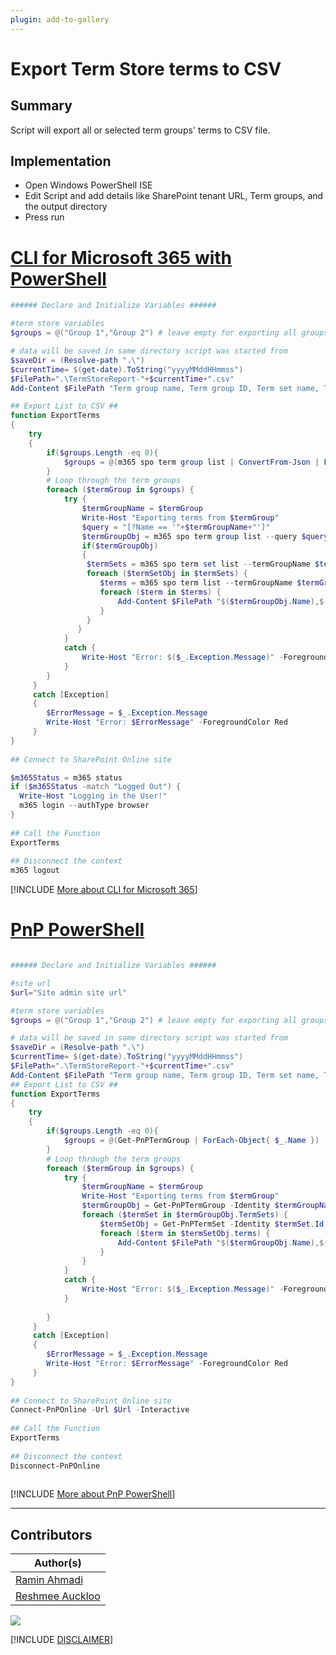 ```yaml
---
plugin: add-to-gallery
---
```


# Export Term Store terms to CSV

## Summary

Script will export all or selected term groups' terms to CSV file.

## Implementation

- Open Windows PowerShell ISE
- Edit Script and add details like SharePoint tenant URL, Term groups, and the output directory
- Press run

# [CLI for Microsoft 365 with PowerShell](#tab/cli-m365-ps)

```powershell
###### Declare and Initialize Variables ######  

#term store variables
$groups = @("Group 1","Group 2") # leave empty for exporting all groups

# data will be saved in same directory script was started from
$saveDir = (Resolve-path ".\")  
$currentTime= $(get-date).ToString("yyyyMMddHHmmss")  
$FilePath=".\TermStoreReport-"+$currentTime+".csv"  
Add-Content $FilePath "Term group name, Term group ID, Term set name, Term set ID, Term name, Term ID"

## Export List to CSV ##  
function ExportTerms
{  
    try  
    {  
        if($groups.Length -eq 0){ 
            $groups = @(m365 spo term group list | ConvertFrom-Json | ForEach-Object{ $_.Name })
        }
        # Loop through the term groups
        foreach ($termGroup in $groups) {
            try {
                $termGroupName = $termGroup
                Write-Host "Exporting terms from $termGroup"
                $query = "[?Name == '"+$termGroupName+"']"
                $termGroupObj = m365 spo term group list --query $query | ConvertFrom-Json 
                if($termGroupObj)
                {
                 $termSets = m365 spo term set list --termGroupName $termGroupName | ConvertFrom-Json 
                 foreach ($termSetObj in $termSets) {
                    $terms = m365 spo term list --termGroupName $termGroupName --termSetName $termSetObj.Name | ConvertFrom-Json 
                    foreach ($term in $terms) {
                        Add-Content $FilePath "$($termGroupObj.Name),$($termGroupObj.Id),$($termSetObj.Name),$($termSetObj.Id),$($term.Name),$($term.Id)"
                    }
                 }
               }
            }
            catch {
                Write-Host "Error: $($_.Exception.Message)" -ForegroundColor Red
            }            
        }
     }  
     catch [Exception]  
     {  
        $ErrorMessage = $_.Exception.Message         
        Write-Host "Error: $ErrorMessage" -ForegroundColor Red          
     }  
}  
 
## Connect to SharePoint Online site  

$m365Status = m365 status
if ($m365Status -match "Logged Out") {
  Write-Host "Logging in the User!"
  m365 login --authType browser
}
 
## Call the Function  
ExportTerms
 
## Disconnect the context  
m365 logout  

```
[!INCLUDE [More about CLI for Microsoft 365](../../docfx/includes/MORE-CLIM365.md)]


# [PnP PowerShell](#tab/pnpps)
```powershell

###### Declare and Initialize Variables ######  

#site url
$url="Site admin site url"

#term store variables
$groups = @("Group 1","Group 2") # leave empty for exporting all groups

# data will be saved in same directory script was started from
$saveDir = (Resolve-path ".\")  
$currentTime= $(get-date).ToString("yyyyMMddHHmmss")  
$FilePath=".\TermStoreReport-"+$currentTime+".csv"  
Add-Content $FilePath "Term group name, Term group ID, Term set name, Term set ID, Term name, Term ID"
## Export List to CSV ##  
function ExportTerms
{  
    try  
    {  
        if($groups.Length -eq 0){
            $groups = @(Get-PnPTermGroup | ForEach-Object{ $_.Name })
        }
        # Loop through the term groups
        foreach ($termGroup in $groups) {
            try {
                $termGroupName = $termGroup
                Write-Host "Exporting terms from $termGroup"
                $termGroupObj = Get-PnPTermGroup -Identity $termGroupName -Includes TermSets
                foreach ($termSet in $termGroupObj.TermSets) {
                    $termSetObj = Get-PnPTermSet -Identity $termSet.Id -TermGroup $termGroupName -Includes Terms
                    foreach ($term in $termSetObj.terms) {
                        Add-Content $FilePath "$($termGroupObj.Name),$($termGroupObj.Id),$($termSetObj.Name),$($termSetObj.Id),$($term.Name),$($term.Id)"
                    }
                }
            }
            catch {
                Write-Host "Error: $($_.Exception.Message)" -ForegroundColor Red
            }
            
        }
     }  
     catch [Exception]  
     {  
        $ErrorMessage = $_.Exception.Message         
        Write-Host "Error: $ErrorMessage" -ForegroundColor Red          
     }  
}  
 
## Connect to SharePoint Online site  
Connect-PnPOnline -Url $Url -Interactive
 
## Call the Function  
ExportTerms
 
## Disconnect the context  
Disconnect-PnPOnline  
  

```
[!INCLUDE [More about PnP PowerShell](../../docfx/includes/MORE-PNPPS.md)]
***

## Contributors

| Author(s) |
|-----------|
| [Ramin Ahmadi](https://github.com/ahmadiramin) |
| [Reshmee Auckloo](https://github.com/reshmee011) |


<img src="https://m365-visitor-stats.azurewebsites.net/script-samples/scripts/spo-export-termstore-terms-to-csv?labelText=Visitors" class="img-visitor" aria-hidden="true" />


[!INCLUDE [DISCLAIMER](../../docfx/includes/DISCLAIMER.md)]
